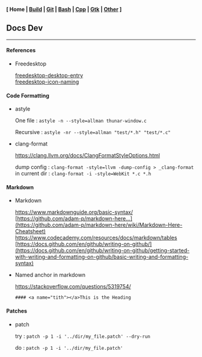 <link href="style.css" rel="stylesheet"></link>

**[ Home | [Build](05-Build.html) | [Git](10-Git.html) | [Bash](15-Bash.html) | [Cpp](25-Cpp.html) | [Gtk](30-Gtk.html) | [Other](99-Other.html) ]**

## Docs Dev

---

#### References

* Freedesktop
    
    [freedesktop-desktop-entry](https://specifications.freedesktop.org/desktop-entry-spec/desktop-entry-spec-latest.html)  
    [freedesktop-icon-naming](https://specifications.freedesktop.org/icon-naming-spec/latest/ar01s04.html)  


#### Code Formatting

* astyle
    
    One file : `astyle -n --style=allman thunar-window.c`

    Recursive : `astyle -nr --style=allman "test/*.h" "test/*.c"`

* clang-format
    
    https://clang.llvm.org/docs/ClangFormatStyleOptions.html  
    
    dump config : `clang-format -style=llvm -dump-config > _clang-format`  
    in current dir : `clang-format -i -style=WebKit *.c *.h`  
    

#### Markdown

* Markdown
    
    https://www.markdownguide.org/basic-syntax/  
    [https://github.com/adam-p/markdown-here...](https://github.com/adam-p/markdown-here/wiki/Markdown-Here-Cheatsheet)  
    https://www.codecademy.com/resources/docs/markdown/tables  
    [https://docs.github.com/en/github/writing-on-github/](https://docs.github.com/en/github/writing-on-github/getting-started-with-writing-and-formatting-on-github/basic-writing-and-formatting-syntax)  

* Named anchor in markdown
    
    https://stackoverflow.com/questions/5319754/  

    `#### <a name="tith"></a>This is the Heading`


#### Patches

* patch
    
    try : `patch -p 1 -i '../dir/my_file.patch' --dry-run`  
    
    do  : `patch -p 1 -i '../dir/my_file.patch'`  


